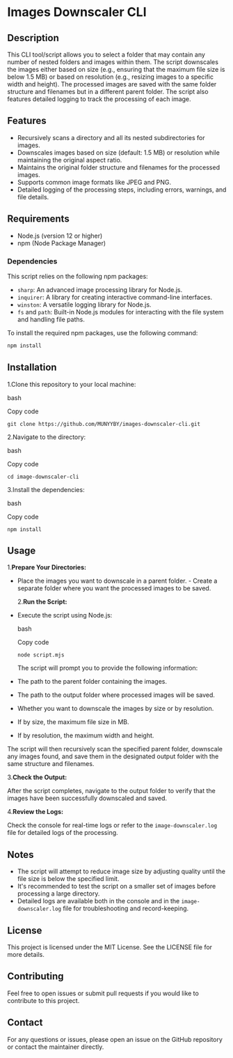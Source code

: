 # Images Downscaler CLI

## Description

This CLI tool/script allows you to select a folder that may contain any number of nested folders and images within them. The script downscales the images either based on size (e.g., ensuring that the maximum file size is below 1.5 MB) or based on resolution (e.g., resizing images to a specific width and height). The processed images are saved with the same folder structure and filenames but in a different parent folder. The script also features detailed logging to track the processing of each image.

## Features

- Recursively scans a directory and all its nested subdirectories for images.
- Downscales images based on size (default: 1.5 MB) or resolution while maintaining the original aspect ratio.
- Maintains the original folder structure and filenames for the processed images.
- Supports common image formats like JPEG and PNG.
- Detailed logging of the processing steps, including errors, warnings, and file details.

## Requirements

- Node.js (version 12 or higher)
- npm (Node Package Manager)

### Dependencies

This script relies on the following npm packages:

- `sharp`: An advanced image processing library for Node.js.
- `inquirer`: A library for creating interactive command-line interfaces.
- `winston`: A versatile logging library for Node.js.
- `fs` and `path`: Built-in Node.js modules for interacting with the file system and handling file paths.

To install the required npm packages, use the following command:

```bash
npm install
```

## Installation

1.Clone this repository to your local machine:

bash

Copy code

`git clone https://github.com/MUNYYBY/images-downscaler-cli.git`

2.Navigate to the directory:

bash

Copy code

`cd image-downscaler-cli`

3.Install the dependencies:

bash

Copy code

`npm install`

## Usage

1.**Prepare Your Directories:**

- Place the images you want to downscale in a parent folder. - Create a separate folder where you want the processed images to be saved.

  2.**Run the Script:**

- Execute the script using Node.js:

  bash

  Copy code

  `node script.mjs`

  The script will prompt you to provide the following information:

- The path to the parent folder containing the images.
- The path to the output folder where processed images will be saved.
- Whether you want to downscale the images by size or by resolution.
- If by size, the maximum file size in MB.
- If by resolution, the maximum width and height.

The script will then recursively scan the specified parent folder, downscale any images found, and save them in the designated output folder with the same structure and filenames.

3.**Check the Output:**

After the script completes, navigate to the output folder to verify that the images have been successfully downscaled and saved.

4.**Review the Logs:**

Check the console for real-time logs or refer to the `image-downscaler.log` file for detailed logs of the processing.

## Notes

- The script will attempt to reduce image size by adjusting quality until the file size is below the specified limit.
- It's recommended to test the script on a smaller set of images before processing a large directory.
- Detailed logs are available both in the console and in the `image-downscaler.log` file for troubleshooting and record-keeping.

## License

This project is licensed under the MIT License. See the LICENSE file for more details.

## Contributing

Feel free to open issues or submit pull requests if you would like to contribute to this project.

## Contact

For any questions or issues, please open an issue on the GitHub repository or contact the maintainer directly.

